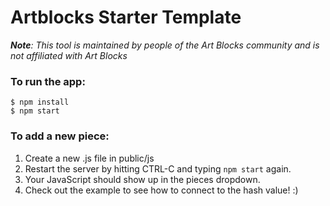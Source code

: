 # Artblocks Starter Template
***Note**: This tool is maintained by people of the Art Blocks community and is not affiliated with Art Blocks*

### To run the app:

```
$ npm install
$ npm start
```

### To add a new piece:

1. Create a new .js file in public/js
2. Restart the server by hitting CTRL-C and typing `npm start` again.
3. Your JavaScript should show up in the pieces dropdown.
4. Check out the example to see how to connect to the hash value! :)
